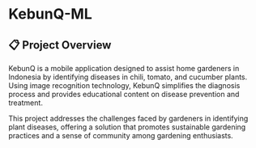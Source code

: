 # KebunQ-ML
## 📋 Project Overview
KebunQ is a mobile application designed to assist home gardeners in Indonesia by identifying diseases in chili, tomato, and cucumber plants. Using image recognition technology, KebunQ simplifies the diagnosis process and provides educational content on disease prevention and treatment.

This project addresses the challenges faced by gardeners in identifying plant diseases, offering a solution that promotes sustainable gardening practices and a sense of community among gardening enthusiasts.

